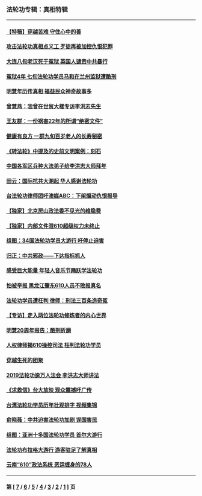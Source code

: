 ### 法轮功专辑：真相特辑
---
#### [【特稿】穿越苦难 守住心中的善](../../pages/nf4389/n13784979.md?11280430) 
#### [攻击法轮功真相点义工 歹徒再被加控仇恨犯罪](../../pages/nf4389/n13601019.md?11280430) 
#### [大连八旬老汉死于冤狱 英国人谴责中共暴行](../../pages/nf4389/n13480118.md?11280430) 
#### [冤狱4年 七旬法轮功学员马和在兰州监狱遭酷刑](../../pages/nf4389/n13304688.md?11280430) 
#### [明慧年历传真相 福益民众神奇故事多](../../pages/nf4389/n13294545.md?11280430) 
#### [曾慧燕：我曾在世贸大楼专访李洪志先生](../../pages/nf4389/n12898729.md?11280430) 
#### [王友群：一份祸害22年的所谓“绝密文件”](../../pages/nf4389/n12871750.md?11280430) 
#### [健康有良方 一群九旬百岁老人的长寿秘密](../../pages/nf4389/n12847475.md?11280430) 
#### [《转法轮》中提及的史前文明案例：刻石](../../pages/nf4389/n12758577.md?11280430) 
#### [中国各军区兵种大法弟子给李洪志大师拜年](../../pages/nf4389/n12750047.md?11280430) 
#### [田云：国际抗共大潮起 华人感谢法轮功](../../pages/nf4389/n12357708.md?11280430) 
#### [台法轮功律师团吁澳媒ABC：下架煽动仇恨报导](../../pages/nf4389/n12279917.md?11280430) 
#### [【独家】北京房山政法委不见光的维稳费](../../pages/nf4389/n12031979.md?11280430) 
#### [【独家】内部文件泄610超级权力未终止](../../pages/nf4389/n12023895.md?11280430) 
#### [组图：34国法轮功学员大游行 吁停止迫害](../../pages/nf4389/n11492658.md?11280430) 
#### [归正：中共邪政——下达指标抓人](../../pages/nf4389/n11474770.md?11280430) 
#### [感受巨大能量 年轻人音乐节踊跃学法轮功](../../pages/nf4389/n11441981.md?11280430) 
#### [怕被举报 黑龙江肇东610人员不敢报真名](../../pages/nf4389/n11436499.md?11280430) 
#### [法轮功学员遭枉判 律师：刑法三百条造奇冤](../../pages/nf4389/n11433943.md?11280430) 
#### [【专访】走入两位法轮功修炼者的内心世界](../../pages/nf4389/n11415623.md?11280430) 
#### [明慧20周年报告：酷刑折磨](../../pages/nf4389/n11387954.md?11280430) 
#### [人权律师揭610操控司法 枉判法轮功学员](../../pages/nf4389/n11313370.md?11280430) 
#### [穿越生死的团聚](../../pages/nf4389/n11258922.md?11280430) 
#### [2019法轮功逾万人法会 李洪志大师讲法](../../pages/nf4389/n11265303.md?11280430) 
#### [《求救信》台大放映 观众震撼吁广传](../../pages/nf4389/n10922251.md?11280430) 
#### [台湾法轮功学员历年壮观排字 视频集锦](../../pages/nf4389/n10878789.md?11280430) 
#### [俞晓薇：中共迫害法轮功加剧 误国害民](../../pages/nf4389/n10859260.md?11280430) 
#### [组图：亚洲十多国法轮功学员 首尔大游行](../../pages/nf4389/n10781149.md?11280430) 
#### [法轮功布拉格大游行 游客驻足了解真相](../../pages/nf4389/n10749360.md?11280430) 
#### [云南“610”政法系统 恶运缠身的78人](../../pages/nf4389/n10747534.md?11280430) 

---
#### 第 [ [7](./7.md?11280430) / [6](./6.md?11280430) / [5](./5.md?11280430) / [4](./4.md?11280430) / [3](./3.md?11280430) / [2](./2.md?11280430) / [1](./1.md?11280430) ] 页
